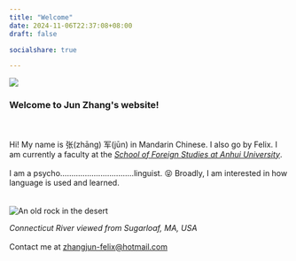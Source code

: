 ```yaml
---
title: "Welcome"
date: 2024-11-06T22:37:08+08:00
draft: false

socialshare: true

---
```


![](/images/personal@WestMOCA.jpg "")



### Welcome to Jun Zhang's website!  ### 
\
\
Hi! My name is 张(zhāng) 军(jūn) in Mandarin Chinese. I also go by Felix. I am currently a faculty at the *[School of Foreign Studies at Anhui University](http://sfs.ahu.edu.cn)*.  
\
I am a psycho.................................linguist. 😝 Broadly, I am interested in how language is used and learned.    
\
\
![An old rock in the desert](images/conriver.jpg)

*Connecticut River viewed from Sugarloaf, MA, USA*
\
\
Contact me at <zhangjun-felix@hotmail.com>

